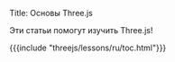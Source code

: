 Title: Основы Three.js

Эти статьи помогут изучить Three.js!

{{{include "threejs/lessons/ru/toc.html"}}}


<!--

{{{table_of_contents}}}

-->



